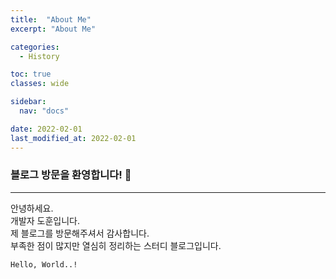```yaml
---
title:  "About Me"
excerpt: "About Me"

categories:
  - History

toc: true
classes: wide

sidebar:
  nav: "docs"

date: 2022-02-01
last_modified_at: 2022-02-01
---
```


### 블로그 방문을 환영합니다! 🥰
---

안녕하세요.<br>
개발자 도훈입니다.<br>
제 블로그를 방문해주셔서 감사합니다.<br>
부족한 점이 많지만 열심히 정리하는 스터디 블로그입니다.<br>

```
Hello, World..!
```